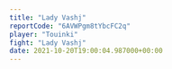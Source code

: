 ```yaml
---
title: "Lady Vashj"
reportCode: "6AVWPgm8tYbcFC2q"
player: "Touinki"
fight: "Lady Vashj"
date: 2021-10-20T19:00:04.987000+00:00
---
```

